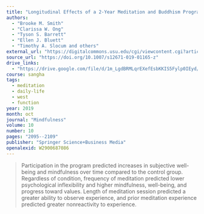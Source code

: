 ```yaml
---
title: "Longitudinal Effects of a 2-Year Meditation and Buddhism Program on Well-Being, Quality of Life, and Valued Living"
authors:
  - "Brooke M. Smith"
  - "Clarissa W. Ong"
  - "Tyson S. Barrett"
  - "Ellen J. Bluett"
  - "Timothy A. Slocum and others"
external_url: "https://digitalcommons.usu.edu/cgi/viewcontent.cgi?article=2791&context=psych_facpub"
source_url: "https://doi.org/10.1007/s12671-019-01165-z"
drive_links:
  - "https://drive.google.com/file/d/1m_LgdBRMLqrEXefEsbKKIS5Fylp0IEyd/view?usp=drivesdk"
course: sangha
tags:
  - meditation
  - daily-life
  - west
  - function
year: 2019
month: oct
journal: "Mindfulness"
volume: 10
number: 10
pages: "2095--2109"
publisher: "Springer Science+Business Media"
openalexid: W2900687086
---
```


> Participation in the program predicted increases in subjective well-being and mindfulness over time compared to the control group.
> Regardless of condition, frequency of meditation predicted lower psychological inflexibility and higher mindfulness, well-being, and progress toward values.
> Length of meditation session predicted a greater ability to observe experience, and prior meditation experience predicted greater nonreactivity to experience.
